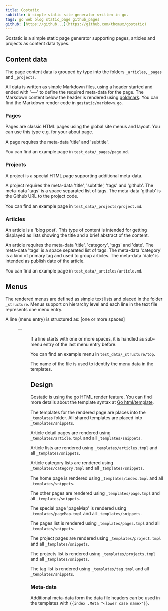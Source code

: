 ```yaml
---
title: Gostatic
subtitle: A simple static site generator written in go.
tags: go web blog static_page github_pages
github: [https://github...](https://github.com/thomux/gostatic)
---
```


Gostatic is a simple static page generator supporting pages, articles and projects as content data
types.

## Content data

The page content data is grouped by type into the folders `_articles`, `_pages` and `_projects`.

All data is written as simple Markdown files, using a header started and ended with '---' to define
the required meta-data for the page. The Markdown content below the header is rendered using
[goldmark](https://github.com/yuin/goldmark). You can find the Markdown render code in
`gostatic/markdown.go`.

### Pages

Pages are classic HTML pages using the global site menus and layout. You can use this type e.g. for
your about page.

A page requires the meta-data 'title' and 'subtitle'.

You can find an example page in `test_data/_pages/page.md`.

### Projects

A project is a special HTML page supporting additional meta-data.

A project requires the meta-data 'title', 'subtitle', 'tags' and 'github'. The meta-data 'tags' is
a space separated list of tags. The meta-data 'github' is the Github URL to the project code.

You can find an example page in `test_data/_projects/project.md`.

### Articles

An article is a 'blog post'. This type of content is intended for getting displayed as lists showing
the title and a brief abstract of the content.

An article requires the meta-data 'title', 'category', 'tags' and 'date'. The meta-data 'tags' is
a space separated list of tags. The meta-data 'category' is a kind of primary tag and used to group
articles. The meta-data 'date' is intended as publish date of the article.

You can find an example page in `test_data/_articles/article.md`.

## Menus

The rendered menus are defined as simple text lists and placed in the folder `_structure`. Menus
support on hierarchy level and each line in the text file represents one menu entry.

A line (menu entry) is structured as: [one or more spaces]<menu entry name> -- <menu entry URL>

If a line starts with one or more spaces, it is handled as sub-menu entry of the last menu entry
before.

You can find an example menu in `test_data/_structure/top`.

The name of the file is used to identify the menu data in the templates.

## Design

Gostatic is using the go HTML render feature. You can find more details about the template syntax
at [Go html/template](https://pkg.go.dev/html/template).

The templates for the rendered page are places into the `_templates` folder. All shared templates
are placed into `_templates/snippets`.

Article detail pages are rendered using `_templates/article.tmpl` and all `_templates/snippets`.

Article lists are rendered using `_templates/articles.tmpl` and all `_templates/snippets`.

Article category lists are rendered using `_templates/category.tmpl` and all `_templates/snippets`.

The home page is rendered using `_templates/index.tmpl` and all `_templates/snippets`.

The other pages are rendered using `_templates/page.tmpl` and all `_templates/snippets`.

The special page 'pageMap' is rendered using `_templates/pageMap.tmpl` and all `_templates/snippets`.

The pages list is rendered using `_templates/pages.tmpl` and all `_templates/snippets`.

The project pages are rendered using `_templates/project.tmpl` and all `_templates/snippets`.

The projects list is rendered using `_templates/projects.tmpl` and all `_templates/snippets`.

The tag list is rendered using `_templates/tag.tmpl` and all `_templates/snippets`.

### Meta-data

Additional meta-data form the data file headers can be used in the templates with
`{{index .Meta "<lower case name>"}}`.
